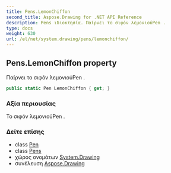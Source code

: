 ```yaml
---
title: Pens.LemonChiffon
second_title: Aspose.Drawing for .NET API Reference
description: Pens ιδιοκτησία. Παίρνει το σιφόν λεμονιούPen .
type: docs
weight: 630
url: /el/net/system.drawing/pens/lemonchiffon/
---
```

## Pens.LemonChiffon property

Παίρνει το σιφόν λεμονιούPen .

```csharp
public static Pen LemonChiffon { get; }
```

### Αξία περιουσίας

Το σιφόν λεμονιούPen .

### Δείτε επίσης

* class [Pen](../../pen/)
* class [Pens](../)
* χώρος ονομάτων [System.Drawing](../../pens/)
* συνέλευση [Aspose.Drawing](../../../)


